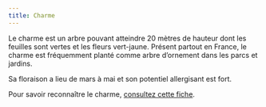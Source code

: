 ```yaml
---
title: Charme
---
```


Le charme est un arbre pouvant atteindre 20 mètres de hauteur dont les feuilles sont vertes et les fleurs vert-jaune. Présent partout en France, le charme est fréquemment planté comme arbre d’ornement dans les parcs et jardins. 

Sa floraison a lieu de mars à mai et son potentiel allergisant est fort.

Pour savoir reconnaître le charme, [consultez cette fiche](https://plantes-risque.info/plantes/charme-commun/).